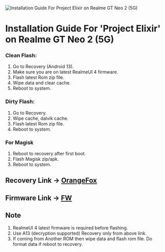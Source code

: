 ![Installation Guide For Project Elixir on Realme GT Neo 2 (5G)](https://i.imgur.com/3UmK6nS.png "Installation")

# Installation Guide For 'Project Elixir' on Realme GT Neo 2 (5G)

### Clean Flash:
1. Go to Recovery (Android 13).
2. Make sure you are on latest RealmeUI 4 firmware.
3. Flash latest Rom zip file.
4. Wipe data and clear cache.
5. Reboot to system.

### Dirty Flash:
1. Go to Recovery.
2. Wipe cache, dalvik cache.
3. Flash latest Rom zip file.
4. Reboot to system.

### For Magisk
1. Reboot to recovery after first boot.
2. Flash Magisk zip/apk.
3. Reboot to system.

## Recovery Link -> [OrangeFox](https://t.me/RealmeGTNeo2_Updates/605)
## Firmware Link -> [FW](https://devuploads.com/users/arsalan_zeus/2789/FIRMWARE%20BITRA)

## Note
1. RealmeUI 4 latest firmware is required before flashing. 
2. Use A13 (decryption supported) Recovery only from above link.
3. If coming from Another ROM then wipe data and flash rom file. Do format data if reboot to recovery.
